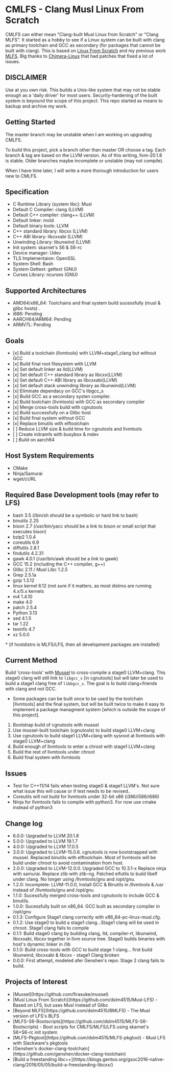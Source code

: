 # CMLFS - Clang Musl Linux From Scratch

CMLFS can either mean "Clang-built Musl Linux from Scratch" or "Clang MLFS". It started as a hobby to see if a Linux system can be built with clang as primary toolchain and GCC as secondary (for packages that cannot be built with clang). This is based on [Linux From Scratch](www.linuxfromscratch.org) and my previous work [MLFS](https://github.com/dslm4515/Musl-LFS). Big thanks to [Chimera-Linux](https://chimera-linux.org) that had patches that fixed a lot of issues.

## DISCLAIMER

Use at you own risk. This builds a Unix-like system that may not be stable enough as a 'daily driver' for most users. Security-hardening of the built system is beyound the scope of this project. This repo started as means to backup and archive my work.

## Getting Started

The master branch may be unstable when I am working on upgrading CMLFS. 

To build this project, pick a branch other than master OR choose a tag. Each branch & tag are based on the LLVM version.
As of this writing, llvm-20.1.8 is stable. Older branches maybe incomplete or unstable (may not compile).

When I have time later, I will write a more thorough introduction for users new to CMLFS.

## Specification
<ul>
  <li>C Runtime Library (system libc): Musl </li>
  <li>Default C Compiler: clang (LLVM)</li>
  <li>Default C++ compiler: clang++ (LLVM)</li>
  <li>Default linker: mold</li>
  <li>Default binary tools: LLVM</li>
  <li>C++ standard library: libcxx (LLVM)</li>
  <li>C++ ABI library: libcxxabi (LLVM)</li>
  <li>Unwinding Library: libunwind (LLVM)</li>
  <li>Init system: skarnet's S6 & S6-rc</li>
  <li>Device manager: Udev </li>
  <li>TLS Implementaion: OpenSSL</li>
  <li>System Shell: Bash</li>
  <li>System Gettext: gettext (GNU)</li>
  <li>Curses Library: ncurses (GNU)</li>
</ul>

## Supported Architectures

<ul>
<li>AMD64/x86_64: Toolchains and final system build sucessfully (musl & glibc hosts) .</li>
<li>i686: Pending</li>
<li>AARCH64/ARM64: Pending</li>
<li>ARMV7L: Pending</li>
</ul>

## Goals

<ul>
  <li> [x] Build a toolchain (llvmtools) with LLVM+stage1_clang but without GCC</li>
  <li> [x] Build final root filesystem with LLVM</li>
  <li> [x] Set default linker as lld(LLVM)</li>
  <li> [x] Set default C++ standard library as libcxx(LLVM)</li>
  <li> [x] Set default C++ ABI library as libcxxabi(LLVM)</li>
  <li> [x] Set default stack unwinding library as libunwind(LLVM)</li>
  <li> [x] Eliminate dependacy on GCC's libgcc_s</li>
  <li> [x] Build GCC as a secondary systen compiler. </li>
  <li> [x] Build toolchain (llvmtools) with GCC as secondary compiler</li>
  <li> [x] Merge cross-tools build with cgnutools </li>
  <li> [x] Build successfully on a Glibc host </li>
  <li> [x] Build final system without GCC </li>
  <li> [x] Replace binutils with elftoolchain </li>
  <li> [ ] Reduce LLVM size & build time for cgnutools and llvmtools </li>
  <li> [ ] Create initramfs with busybox & mdev </li>
  <li> [ ] Build on aarch64</li>
</ul>

## Host System Requirements

<ul>
  <li>CMake</li>
  <li>Ninja/Samurai</li>
  <li>wget/cURL</li>
</ul>

## Required Base Development tools (may refer to LFS)
<ul>
  <li>bash 3.5 (/bin/sh should be a symbolic or hard link to bash) </li>
  <li>binutils 2.25 </li>
  <li>bison 2.7 (/usr/bin/yacc should be a link to bison or small script that executes bison) </li>
  <li>bzip2 1.0.4 </li>
  <li>coreutils 6.9 </li>
  <li>diffutils 2.8.1 </li>
  <li>findutils 4.2.31 </li>
  <li>gawk 4.0.1 (/usr/bin/awk should be a link to gawk) </li>
  <li>GCC 15.2 (including the C++ compiler, g++) </li>
  <li>Glibc 2.11 / Musl Libc 1.2.5 </li>
  <li>Grep 2.5.1a </li>
  <li>gzip 1.3.12 </li>
  <li>linux kernel 6.12 (not sure if it matters, as most distros are running 4.x/5.x kernels</li>
  <li>m4 1.4.10</li>
  <li>make 4.0 </li>
  <li>patch 2.5.4 </li>
  <li>Python 3.13 </li>
  <li>sed 4.1.5 </li>
  <li>tar 1.22 </li>
  <li>texinfo 4.7 </li>
  <li>xz 5.0.0 </li>
</ul>
 * (if hostdistro is MLFS/LFS, then all development packages are installed)

## Current Method

Build 'cross-tools' with [Mussel](https://github.com/firasuke/mussel) to cross-compile a stage0 LLVM+clang. This stage0 clang will still link to `libgcc_s` [in cgnutools] but will later be used to build a stage1 clang free of `libbgcc_s`. The goal is to build clang+friends with clang and not GCC.

* Some packages can be built once to be used by the toolchain [llvmtools] and the final system, but will be built twice to make it easy to implement a package managment system [which is outside the scope of this project]. 

<ol>
  <li>Bootstrap build of cgnutools with mussel</li>
  <li>Use mussel-built toolchain (cgnutools) to build stage0 LLVM+clang</li>
  <li>Use cgnutools to build stage1 LLVM+clang with sysroot at llvmtools with stage0 LLVM+clang</li>
  <li>Build enough of llvmtools to enter a chroot with stage1 LLVM+clang</li>
  <li>Build the rest of llvmtools under chroot </li>
  <li>Build final system with llvmtools </li>
</ol>

## Issues
<ul>
<li>Test for C++11/14 fails when testing stage0 & stage1 LLVM's. Not sure what issue this will cause or if test needs to be revised..</li>
<li>Coreutils will not build for llvmtools under 32-bit x86 (i386/i586/i686)</li>
<li>Ninja for llvmtools fails to compile with python3. For now use cmake instead of python3</li> 
</ul>

## Change log

<ul>
  <li>6.0.0: Upgraded to LLVM 20.1.8 </li>
  <li>5.0.0: Upgraded to LLVM 19.1.7 </li>
  <li>4.0.0: Upgraded to LLVM 17.0.5 </li>
  <li>3.0.0: Upgraded to LLVM-15.0.6. cgnutools is now bootstrapped with mussel. Replaced binutils with elftoolchain. Most of llvmtools will be build under chroot to avoid contamination from host. </li>
  <li>2.0.0: Upgraded to LLVM-12.0.0. Upgraded GCC to 10.3.1-x Replace ninja with samurai. Replace zlib with zlib-ng. Patched elfutils to build libelf under clang. No longer using /llvmtools/gnu and /opt/gnu.</li>
  <li>1.2.0: Incomplete: LLVM-11.0.0, Install GCC & Binutils in /llvmtools & /usr instead of /llvmtools/gnu and /opt/gnu </li>
  <li>1.1.0: Sucessfully merged cross-tools and cgnutools to include GCC & binutils.</li>
  <li>1.0.0: Sucessfully built on x86_64. GCC built as secondary compiler in /opt/gnu </li>
  <li>0.1.3: Configure Stage1 clang correctly with x86_64-pc-linux-musl.cfg.</li>
  <li>0.1.2: Use stage0 to build a stage1 clang...Stage1 clang will be used in chroot. Stage1 clang fails to compile</li>
  <li>0.1.1: Build stage0 clang by building clang, lld, compiler-rt, libunwind, libcxxabi, libcxx together in llvm source tree. Stage0 builds binaries with host's dynamic linker in /lib</li>
  <li>0.1.0: Build cross-tools with GCC to build stage 1 clang... first build libunwind, libcxxabi & libcxx - stage1 Clang broken</li>
  <li>0.0.0: First attempt, modeled afer Genshen's repo: Stage 2 clang fails to build.</li>
</ul>

## Projects of Interest
<ul>
  <li> [Mussel](https://github.com/firasuke/mussel)</li>
  <li> [Musl Linux From Scratch](https://github.com/dslm4515/Musl-LFS) - Based on LFS, but uses Musl instead of Glibc </li>
  <li> [Beyond MLFS](https://github.com/dslm4515/BMLFS) - The Musl version of LFS's BLFS </li>
  <li> [MLFS-S6-Bootscripts](https://github.com/dslm4515/MLFS-S6-Bootscripts) - Boot scripts for CMLFS/MLFS/LFS using skarnet's S6+S6-rc init system </li>
  <li> [MLFS-Pkgtool](https://github.com/dslm4515/MLFS-pkgtool) - Musl LFS with Slackware's pkgtools </li>
  <li> [Genshen's docker-clang-toolchain](https://github.com/genshen/docker-clang-toolchain)</li>
  <li> [Build a freestanding libc++](https://blogs.gentoo.org/gsoc2016-native-clang/2016/05/05/build-a-freestanding-libcxx/) </li>
</ul>
